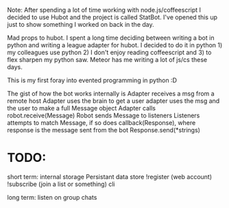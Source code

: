 Note: After spending a lot of time working with node.js/coffeescript I decided to use Hubot and the project is called StatBot. I've opened this up just to show something I worked on back in the day.

Mad props to hubot.  I spent a long time deciding between writing a bot in python and writing a league adapter for hubot.  I decided to do it in python 1) my colleagues use python 2) I don't enjoy reading coffeescript and 3) to flex sharpen my python saw.  Meteor has me writing a lot of js/cs these days.

This is my first foray into evented programming in python :D

The gist of how the bot works internally is
Adapter receives a msg from a remote host
Adapter uses the brain to get a user
adapter uses the msg and the user to make a full Message object
Adapter calls robot.receive(Message)
Robot sends Message to listeners
Listeners attempts to match Message, if so does callback(Response), where response is the message sent from the bot
Response.send(*strings)

# TODO:

short term:
    internal storage
    Persistant data store
    !register (web account)
    !subscribe (join a list or something)
    cli

long term:
    listen on group chats


